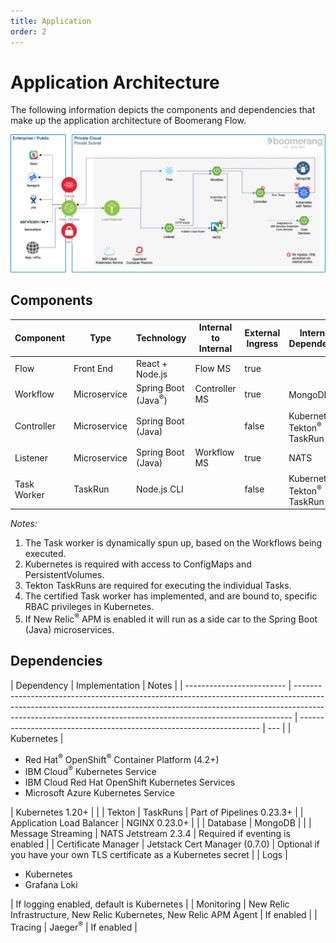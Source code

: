 ```yaml
---
title: Application
order: 2
---
```


# Application Architecture

The following information depicts the components and dependencies that make up the application architecture of Boomerang Flow.

![Boomerang Application Architecture](./assets/img/architecture-application.png)

## Components

| Component   | Type         | Technology                     | Internal to Internal | External Ingress | Internal Dependency                                | External Dependency                                                      |
| ----------- | ------------ | ------------------------------ | -------------------- | ---------------- | -------------------------------------------------- | ------------------------------------------------------------------------ |
| Flow        | Front End    | React + Node.js                | Flow MS              | true             |                                                    |                                                                          |
| Workflow    | Microservice | Spring Boot (Java<sup>®</sup>) | Controller MS        | true             | MongoDB<sup>®</sup>                                |                                                                          |
| Controller  | Microservice | Spring Boot (Java)             |                      | false            | Kubernetes<sup>®</sup>, Tekton<sup>®</sup> TaskRun |                                                                          |
| Listener    | Microservice | Spring Boot (Java)             | Workflow MS          | true             | NATS                                               |
| Task Worker | TaskRun      | Node.js CLI                    |                      | false            | Kubernetes<sup>®</sup>, Tekton<sup>®</sup> TaskRun | MongoDB<sup>®</sup> shell [image](https://hub.docker.com/r/rtsp/mongosh) |

_Notes:_

1. The Task worker is dynamically spun up, based on the Workflows being executed.
2. Kubernetes is required with access to ConfigMaps and PersistentVolumes.
3. Tekton TaskRuns are required for executing the individual Tasks.
4. The certified Task worker has implemented, and are bound to, specific RBAC privileges in Kubernetes.
5. If New Relic<sup>®</sup> APM is enabled it will run as a side car to the Spring Boot (Java) microservices.

## Dependencies

| Dependency                | Implementation                                                                                                                                                                                                                            | Notes                                                                |
| ------------------------- | ----------------------------------------------------------------------------------------------------------------------------------------------------------------------------------------------------------------------------------------- | -------------------------------------------------------------------- | --- |
| Kubernetes                | <ul><li>Red Hat<sup>®</sup> OpenShift<sup>®</sup> Container Platform (4.2+)</li><li>IBM Cloud<sup>®</sup> Kubernetes Service</li><li>IBM Cloud Red Hat OpenShift Kubernetes Services</li><li>Microsoft Azure Kubernetes Service</li></ul> | Kubernetes 1.20+                                                     |     |
| Tekton                    | TaskRuns                                                                                                                                                                                                                                  | Part of Pipelines 0.23.3+                                            |
| Application Load Balancer | NGINX 0.23.0+                                                                                                                                                                                                                             |                                                                      |
| Database                  | MongoDB                                                                                                                                                                                                                                   |                                                                      |
| Message Streaming         | NATS Jetstream 2.3.4                                                                                                                                                                                                                      | Required if eventing is enabled                                      |
| Certificate Manager       | Jetstack Cert Manager (0.7.0)                                                                                                                                                                                                             | Optional if you have your own TLS certificate as a Kubernetes secret |
| Logs                      | <ul><li>Kubernetes</li><li>Grafana Loki</li></ul>                                                                                                                                                                                         | If logging enabled, default is Kubernetes                            |
| Monitoring                | New Relic Infrastructure, New Relic Kubernetes, New Relic APM Agent                                                                                                                                                                       | If enabled                                                           |
| Tracing                   | Jaeger<sup>®</sup>                                                                                                                                                                                                                        | If enabled                                                           |
